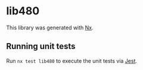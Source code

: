 # lib480

This library was generated with [Nx](https://nx.dev).


## Running unit tests

Run `nx test lib480` to execute the unit tests via [Jest](https://jestjs.io).


